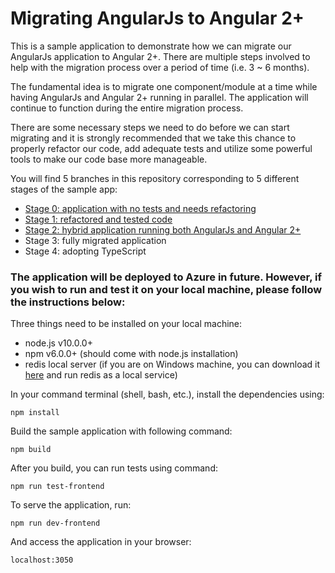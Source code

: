 # Migrating AngularJs to Angular 2+

This is a sample application to demonstrate how we can migrate our AngularJs application to Angular 2+. There are multiple steps involved to help with the migration process over a period of time (i.e. 3 ~ 6 months).

The fundamental idea is to migrate one component/module at a time while having AngularJs and Angular 2+ running in parallel. The application will continue to function during the entire migration process.

There are some necessary steps we need to do before we can start migrating and it is strongly recommended that we take this chance to properly refactor our code, add adequate tests and utilize some powerful tools to make our code base more manageable.

You will find 5 branches in this repository corresponding to 5 different stages of the sample app:

* [Stage 0: application with no tests and needs refactoring][Stage 0]
* [Stage 1: refactored and tested code][Stage 1]
* [Stage 2: hybrid application running both AngularJs and Angular 2+][Stage 2]
* Stage 3: fully migrated application
* Stage 4: adopting TypeScript

[Stage 0]: https://github.com/yizhangflynn/Angularjs-Angular-Migration/tree/Stage-0-application-with-no-tests-and-needs-refactoring
[Stage 1]: https://github.com/yizhangflynn/Angularjs-Angular-Migration/tree/Stage-1-refactored-and-tested-code
[Stage 2]: https://github.com/yizhangflynn/Angularjs-Angular-Migration/tree/Stage-2-hybrid-application-running-both-AngularJs-and-Angular-2+

### The application will be deployed to Azure in future. However, if you wish to run and test it on your local machine, please follow the instructions below:

Three things need to be installed on your local machine:
* node.js v10.0.0+
* npm v6.0.0+ (should come with node.js installation)
* redis local server (if you are on Windows machine, you can download it [here](https://github.com/MicrosoftArchive/redis/releases) and run redis as a local service)

In your command terminal (shell, bash, etc.), install the dependencies using:
```
npm install
```
Build the sample application with following command:
```
npm build
```
After you build, you can run tests using command:
```
npm run test-frontend
```
To serve the application, run:
```
npm run dev-frontend
```
And access the application in your browser:
```
localhost:3050
```
